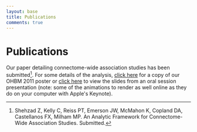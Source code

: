 ```yaml
---
layout: base
title: Publications
comments: true
---
```


# Publications

Our paper detailing connectome-wide association studies has been submitted[^1]. For some details of the analysis, [click here](:hbm2011_cwas_poster.pdf) for a copy of our OHBM 2011 poster or [click here](http://public.iwork.com/document/?d=Zarrar_HBM2011_Oral_Session_Presentation.key&amp;a=p175863850) to view the slides from an oral session presentation (note: some of the animations to render as well online as they do on your computer with Apple's Keynote).

[^1]:
    Shehzad Z, Kelly C, Reiss PT, Emerson JW, McMahon K, Copland DA, Castellanos FX, Milham MP. An Analytic Framework for Connectome-Wide Association Studies. Submitted.

